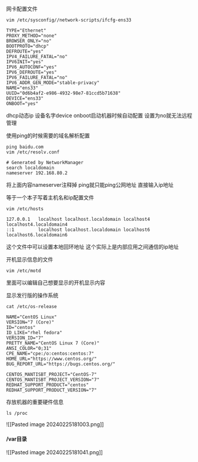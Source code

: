网卡配置文件
```shell
vim /etc/sysconfig//network-scripts/ifcfg-ens33
```
```
TYPE="Ethernet"
PROXY_METHOD="none"
BROWSER_ONLY="no"
BOOTPROTO="dhcp"
DEFROUTE="yes"
IPV4_FAILURE_FATAL="no"
IPV6INIT="yes"
IPV6_AUTOCONF="yes"
IPV6_DEFROUTE="yes"
IPV6_FAILURE_FATAL="no"
IPV6_ADDR_GEN_MODE="stable-privacy"
NAME="ens33"
UUID="0d6b4af2-e986-4932-98e7-81ccd5b71638"
DEVICE="ens33"
ONBOOT="yes"
```
dhcp动态ip
设备名字device
onboot启动机器时候自动配置 设置为no就无法远程管理

使用ping的时候需要的域名解析配置
```shell
ping baidu.com
vim /etc/resolv.conf 
```

```
# Generated by NetworkManager
search localdomain
nameserver 192.168.80.2
```
将上面内容nameserver注释掉
ping就只能ping公网地址 直接输入ip地址


等于一个本子写着主机名和ip配置文件
```shell
vim /etc/hosts
```

```
127.0.0.1   localhost localhost.localdomain localhost4 localhost4.localdomain4
::1         localhost localhost.localdomain localhost6 localhost6.localdomain6
```
这个文件中可以设置本地回环地址
这个实际上是内部应用之间通信的ip地址

开机显示信息的文件
```shell
vim /etc/motd
```
里面可以编辑自己想要显示的开机显示内容

显示发行版的操作系统
```shell
cat /etc/os-release 
```
```
NAME="CentOS Linux"
VERSION="7 (Core)"
ID="centos"
ID_LIKE="rhel fedora"
VERSION_ID="7"
PRETTY_NAME="CentOS Linux 7 (Core)"
ANSI_COLOR="0;31"
CPE_NAME="cpe:/o:centos:centos:7"
HOME_URL="https://www.centos.org/"
BUG_REPORT_URL="https://bugs.centos.org/"

CENTOS_MANTISBT_PROJECT="CentOS-7"
CENTOS_MANTISBT_PROJECT_VERSION="7"
REDHAT_SUPPORT_PRODUCT="centos"
REDHAT_SUPPORT_PRODUCT_VERSION="7"
```

存放机器的重要硬件信息
```shell
ls /proc
```
![[Pasted image 20240225181003.png]]

#### /var目录
![[Pasted image 20240225181041.png]]
